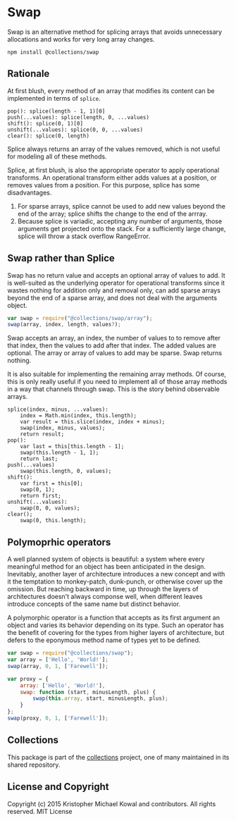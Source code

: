 # Swap

Swap is an alternative method for splicing arrays that avoids unnecessary
allocations and works for very long array changes.

```
npm install @collections/swap
```

## Rationale

At first blush, every method of an array that modifies its content can be
implemented in terms of `splice`.

```
pop(): splice(length - 1, 1)[0]
push(...values): splice(length, 0, ...values)
shift(): splice(0, 1)[0]
unshift(...values): splice(0, 0, ...values)
clear(): splice(0, length)
```

Splice always returns an array of the values removed, which is not useful for
modeling all of these methods.

Splice, at first blush, is also the appropriate operator to apply operational
transforms. An operational transform either adds values at a position, or
removes values from a position.
For this purpose, splice has some disadvantages.

1.  For sparse arrays, splice cannot be used to add new values beyond the end of
    the array; splice shifts the change to the end of the arrray.
2.  Because splice is variadic, accepting any number of arguments, those
    arguments get projected onto the stack.
    For a sufficiently large change, splice will throw a stack overflow
    RangeError.

## Swap rather than Splice

Swap has no return value and accepts an optional array of values to add.
It is well-suited as the underlying operator for operational transforms since it
wastes nothing for addition only and removal only, can add sparse arrays beyond
the end of a sparse array, and does not deal with the arguments object.

```js
var swap = require("@collections/swap/array");
swap(array, index, length, values?);
```

Swap accepts an array, an index, the number of values to to remove after that
index, then the values to add after that index.
The added values are optional.
The array or array of values to add may be sparse.
Swap returns nothing.

It is also suitable for implementing the remaining array methods.
Of course, this is only really useful if you need to implement all of those
array methods in a way that channels through swap.
This is the story behind observable arrays.

```
splice(index, minus, ...values):
    index = Math.min(index, this.length);
    var result = this.slice(index, index + minus);
    swap(index, minus, values);
    return result;
pop():
    var last = this[this.length - 1];
    swap(this.length - 1, 1);
    return last;
push(...values)
    swap(this.length, 0, values);
shift():
    var first = this[0];
    swap(0, 1);
    return first;
unshift(...values):
    swap(0, 0, values);
clear();
    swap(0, this.length);
```

## Polymoprhic operators

A well planned system of objects is beautiful: a system where every meaningful
method for an object has been anticipated in the design.
Inevitably, another layer of architecture introduces a new concept and with it
the temptation to monkey-patch, dunk-punch, or otherwise cover up the omission.
But reaching backward in time, up through the layers of architectures doesn't
always componse well, when different leaves introduce concepts of the same name
but distinct behavior.

A polymorphic operator is a function that accepts as its first argument an
object and varies its behavior depending on its type.
Such an operator has the benefit of covering for the types from higher layers of
architecture, but defers to the eponymous method name of types yet to be
defined.

```js
var swap = require("@collections/swap");
var array = ['Hello', 'World!'];
swap(array, 0, 1, ['Farewell']);

var proxy = {
    array: ['Hello', 'World!'],
    swap: function (start, minusLength, plus) {
        swap(this.array, start, minusLength, plus);
    }
};
swap(proxy, 0, 1, ['Farewell']);
```

## Collections

This package is part of the [collections][] project, one of many maintained in
its shared repository.

[collections]: https://github.com/kriskowal/collections

## License and Copyright

Copyright (c) 2015 Kristopher Michael Kowal and contributors.
All rights reserved.
MIT License
